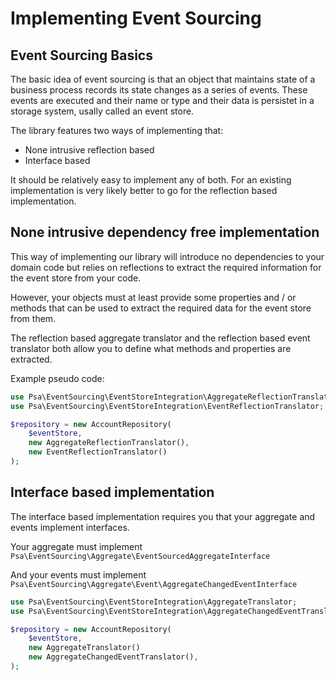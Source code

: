 # Implementing Event Sourcing

## Event Sourcing Basics

The basic idea of event sourcing is that an object that maintains state of a business process records its state changes as a series of events. These events are executed and their name or type and their data is persistet in a storage system, usally called an event store.

The library features two ways of implementing that:

 * None intrusive reflection based
 * Interface based 

It should be relatively easy to implement any of both. For an existing implementation is very likely better to go for the reflection based implementation.

## None intrusive dependency free implementation

This way of implementing our library will introduce no dependencies to your domain code but relies on reflections to extract the required information for the event store from your code. 

However, your objects must at least provide some properties and / or methods that can be used to extract the required data for the event store from them.

The reflection based aggregate translator and the reflection based event translator both allow you to define what methods and properties are extracted.

Example pseudo code:

```php
use Psa\EventSourcing\EventStoreIntegration\AggregateReflectionTranslator;
use Psa\EventSourcing\EventStoreIntegration\EventReflectionTranslator;

$repository = new AccountRepository(
	$eventStore,
	new AggregateReflectionTranslator(),
	new EventReflectionTranslator()
);
```

## Interface based implementation

The interface based implementation requires you that your aggregate and events implement interfaces.

Your aggregate must implement `Psa\EventSourcing\Aggregate\EventSourcedAggregateInterface`

And your events must implement `Psa\EventSourcing\Aggregate\Event\AggregateChangedEventInterface`

```php
use Psa\EventSourcing\EventStoreIntegration\AggregateTranslator;
use Psa\EventSourcing\EventStoreIntegration\AggregateChangedEventTranslator;

$repository = new AccountRepository(
	$eventStore,
	new AggregateTranslator()
	new AggregateChangedEventTranslator(),
);
```
